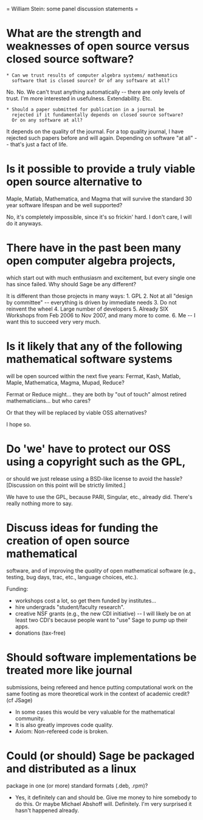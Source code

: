 

= William Stein: some panel discussion statements =

# What are the strength and weaknesses of open source versus closed source software?

    * Can we trust results of computer algebra systems/ mathematics
      software that is closed source? Or of any software at all?

No. No.  We can't trust anything automatically -- there are only
levels of trust.  I'm more interested in usefulness.
Extendability. Etc.

    * Should a paper submitted for publication in a journal be
      rejected if it fundamentally depends on closed source software?
      Or on any software at all?

It depends on the quality of the journal.  For a top quality journal,
I have rejected such papers before and will again.  Depending on
software "at all" -- that's just a fact of life.

# Is it possible to provide a truly viable open source alternative to
  Maple, Matlab, Mathematica, and Magma that will survive the standard
  30 year software lifespan and be well supported?

  No, it's completely impossible, since it's so frickin' hard.  I
  don't care, I will do it anyways.

# There have in the past been many open computer algebra projects,
  which start out with much enthusiasm and excitement, but every
  single one has since failed. Why should Sage be any different?

   It is different than those projects in many ways:
     1. GPL
     2. Not at all "design by committee" -- everything is driven by immediate needs
     3. Do not reinvent the wheel
     4. Large number of developers
     5. Already SIX Workshops from Feb 2006 to Nov 2007, and many more to come. 
     6. Me -- I want this to succeed very very much.

# Is it likely that any of the following mathematical software systems
  will be open sourced within the next five years: Fermat, Kash,
  Matlab, Maple, Mathematica, Magma, Mupad, Reduce?

Fermat or Reduce might... they are both by "out of touch" almost
retired mathematicians... but who cares?

Or that they will be replaced by viable OSS alternatives?

I hope so.

# Do 'we' have to protect our OSS using a copyright such as the GPL,
  or should we just release using a BSD-like license to avoid the
  hassle? [Discussion on this point will be strictly limited.]

We have to use the GPL, because PARI, Singular, etc., already did.
There's really nothing more to say.

# Discuss ideas for funding the creation of open source mathematical
  software, and of improving the *quality* of open mathematical
  software (e.g., testing, bug days, trac, etc., language choices,
  etc.).

 Funding: 
   * workshops cost a lot, so get them funded by institutes...
   * hire undergrads "student/faculty research". 
   * creative NSF grants (e.g., the new CDI initiative) -- I will
     likely be on at least two CDI's because people want to "use" Sage
     to pump up their apps.
   * donations (tax-free)

# Should software implementations be treated more like journal
  submissions, being refereed and hence putting computational work on
  the same footing as more theoretical work in the context of academic
  credit? (cf JSage)

   * In some cases this would be very valuable for the mathematical community. 
   * It is also greatly improves code quality.
   * Axiom: Non-refereed code is broken.

# Could (or should) Sage be packaged and distributed as a linux
  package in one (or more) standard formats (.deb, .rpm)?

   * Yes, it definitely can and should be.  Give me money to hire
     somebody to do this.  Or maybe Michael Abshoff will.  Definitely.
     I'm very surprised it hasn't happened already.
